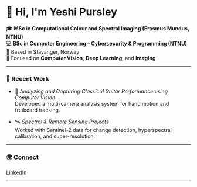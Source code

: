 # 👋 Hi, I'm Yeshi Pursley

🎓 **MSc in Computational Colour and Spectral Imaging (Erasmus Mundus, NTNU)**  
💻 **BSc in Computer Engineering – Cybersecurity & Programming (NTNU)**  
📍 Based in Stavanger, Norway  
🧠 Focused on **Computer Vision**, **Deep Learning**, and **Imaging**

---

### 🔬 Recent Work
- 🎸 *Analyzing and Capturing Classical Guitar Performance using Computer Vision*  
  Developed a multi-camera analysis system for hand motion and fretboard tracking.

- 🛰️ *Spectral & Remote Sensing Projects*  
  Worked with Sentinel-2 data for change detection, hyperspectral calibration, and super-resolution.

---

### 🌍 Connect
[LinkedIn](https://www.linkedin.com/in/yeshi-pursley-645768252)

---
